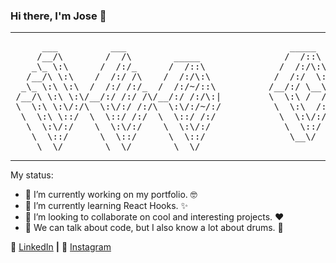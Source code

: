 ### Hi there, I'm Jose 👋

---

<pre>
      ___          ___                               _____         ___                      ___                       ___          ___       ___          ___     
     /__/\        /  /\        _____                /  /::\       /  /\         ___        /  /\                     /  /\        /  /\     /  /\        /  /\    
    _\_ \:\      /  /:/_      /  /::\              /  /:/\:\     /  /:/_       /__/\      /  /:/_                   /  /::\      /  /::\   /  /:/_      /  /::\   
   /__/\ \:\    /  /:/ /\    /  /:/\:\            /  /:/  \:\   /  /:/ /\      \  \:\    /  /:/ /\   ___     ___   /  /:/\:\    /  /:/\:\ /  /:/ /\    /  /:/\:\  
  _\_ \:\ \:\  /  /:/ /:/_  /  /:/~/::\          /__/:/ \__\:| /  /:/ /:/_      \  \:\  /  /:/ /:/_ /__/\   /  /\ /  /:/  \:\  /  /:/~/://  /:/ /:/_  /  /:/~/:/  
 /__/\ \:\ \:\/__/:/ /:/ /\/__/:/ /:/\:|         \  \:\ /  /://__/:/ /:/ /\ ___  \__\:\/__/:/ /:/ /\\  \:\ /  /://__/:/ \__\:\/__/:/ /://__/:/ /:/ /\/__/:/ /:/___
 \  \:\ \:\/:/\  \:\/:/ /:/\  \:\/:/~/:/          \  \:\  /:/ \  \:\/:/ /://__/\ |  |:|\  \:\/:/ /:/ \  \:\  /:/ \  \:\ /  /:/\  \:\/:/ \  \:\/:/ /:/\  \:\/:::::/
  \  \:\ \::/  \  \::/ /:/  \  \::/ /:/            \  \:\/:/   \  \::/ /:/ \  \:\|  |:| \  \::/ /:/   \  \:\/:/   \  \:\  /:/  \  \::/   \  \::/ /:/  \  \::/~~~~ 
   \  \:\/:/    \  \:\/:/    \  \:\/:/              \  \::/     \  \:\/:/   \  \:\__|:|  \  \:\/:/     \  \::/     \  \:\/:/    \  \:\    \  \:\/:/    \  \:\     
    \  \::/      \  \::/      \  \::/                \__\/       \  \::/     \__\::::/    \  \::/       \__\/       \  \::/      \  \:\    \  \::/      \  \:\    
     \__\/        \__\/        \__\/                              \__\/          ~~~~      \__\/                     \__\/        \__\/     \__\/        \__\/                                                                                                          
</pre>

---
                                                                                                                             

My status:

- 🔭 I’m currently working on my portfolio. :nerd_face:
- 🌱 I’m currently learning React Hooks. :sparkles:
- 👯 I’m looking to collaborate on cool and interesting projects. :heart:
- 💬 We can talk about code, but I also know a lot about drums. :drum:


:calling: [LinkedIn][LinkedIn] **|**
:camera_flash: [Instagram][Instagram]


[LinkedIn]: https://linkedin.com/in/joseantonio-casado
[Instagram]: https://www.instagram.com/joseacasado_drummer/
